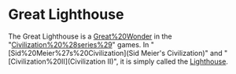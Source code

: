 # Great Lighthouse

The Great Lighthouse is a [Great%20Wonder](wonder) in the "[Civilization%20%28series%29](Civilization)" games. In "[Sid%20Meier%27s%20Civilization](Sid Meier's Civilization)" and "[Civilization%20II](Civilization II)", it is simply called the [Lighthouse](Lighthouse).